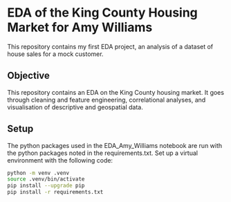 # EDA of the King County Housing Market for Amy Williams

This repository contains my first EDA project, an analysis of a dataset of house sales for a mock customer.


## Objective
This repository contains an EDA on the King County housing market. It goes through cleaning and feature engineering, correlational analyses, and visualisation of descriptive and geospatial data.

## Setup

The python packages used in the EDA_Amy_Williams notebook are run with the python packages noted in the requirements.txt.
Set up a virtual environment with the following code:

```bash
python -m venv .venv
source .venv/bin/activate 
pip install --upgrade pip
pip install -r requirements.txt
```
